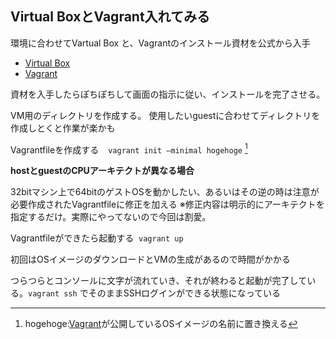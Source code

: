 ## Virtual BoxとVagrant入れてみる

環境に合わせてVartual Box と、Vagrantのインストール資材を公式から入手

- [Virtual Box](https://www.virtualbox.org/ "Virtual Box")
- [Vagrant](https://www.vagrantup.com/ "Vagrant")

資材を入手したらぽちぽちして画面の指示に従い、インストールを完了させる。

VM用のディレクトリを作成する。
使用したいguestに合わせてディレクトリを作成しとくと作業が楽かも

Vagrantfileを作成する
​	` vagrant init —minimal hogehoge` [^1]  

[^1]: hogehoge:[Vagrant](https://app.vagrantup.com/boxes/search)が公開しているOSイメージの名前に置き換える

**hostとguestのCPUアーキテクトが異なる場合**

​	32bitマシン上で64bitのゲストOSを動かしたい、あるいはその逆の時は注意が必要
​	作成されたVagrantfileに修正を加える
​	※修正内容は明示的にアーキテクトを指定するだけ。実際にやってないので今回は割愛。

Vagrantfileができたら起動する
​	`vagrant up`

初回はOSイメージのダウンロードとVMの生成があるので時間がかかる

つらつらとコンソールに文字が流れていき、それが終わると起動が完了している。
​	`vagrant ssh`
でそのままSSHログインができる状態になっている